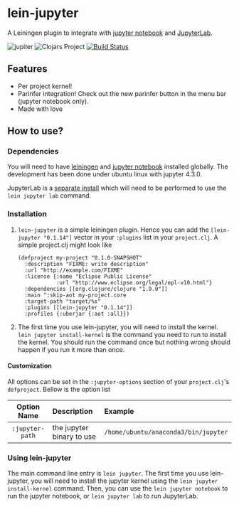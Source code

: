 # lein-jupyter
A Leiningen plugin to integrate with [jupyter notebook](http://jupyter.org/)
and [JupyterLab](https://github.com/jupyterlab/jupyterlab).

![jupiter](https://upload.wikimedia.org/wikipedia/commons/0/0a/Tango_Jupiter.svg)
![Clojars Project](https://img.shields.io/clojars/v/lein-jupyter.svg)
[![Build Status](https://travis-ci.org/clojupyter/lein-jupyter.svg?branch=master)](https://travis-ci.org/clojupyter/lein-jupyter)

## Features

* Per project kernel!
* Parinfer integration!  Check out the new parinfer button in the menu bar
(jupyter notebook only).
* Made with love



## How to use?

### Dependencies

You will need to have [leiningen](https://leiningen.org/) and
[jupyter notebook](http://jupyter.org/) installed globally.  The development
has been done under ubuntu linux with jupyter 4.3.0.

JupyterLab is a [separate install](https://jupyterlab.readthedocs.io/en/stable/getting_started/installation.html)
which will need to be performed to use the `lein jupyter lab` command.

### Installation



1. `lein-jupyter` is a simple leiningen plugin.  Hence you can add the `[lein-jupyter "0.1.14"]`
    vector in your `:plugins` list in your `project.clj`.  A simple project.clj might look
    like

    ```    
    (defproject my-project "0.1.0-SNAPSHOT"
      :description "FIXME: write description"
      :url "http://example.com/FIXME"
      :license {:name "Eclipse Public License"
                :url "http://www.eclipse.org/legal/epl-v10.html"}
      :dependencies [[org.clojure/clojure "1.9.0"]]
      :main ^:skip-aot my-project.core
      :target-path "target/%s"
      :plugins [[lein-jupyter "0.1.14"]]
      :profiles {:uberjar {:aot :all}})
    ```
2.  The first time you use lein-jupyter, you will need to install the kernel.
    `lein jupyter install-kernel` is the command you need to run to install
    the kernel.  You should run the command once but nothing wrong should
    happen if you run it more than once.

#### Customization

All options can be set in the `:jupyter-options` section of your `project.clj`'s
`defproject`.  Bellow is the option list

| Option Name     | Description               | Example                              |
|:---------------:|:--------------------------|:-------------------------------------|
| `:jupyter-path` | the jupyter binary to use | `/home/ubuntu/anaconda3/bin/jupyter` |


### Using lein-jupyter


The main command line entry is `lein jupyter`.  The first time you use lein-jupyter,
you will need to install the jupyter kernel using the `lein jupyter install-kernel`
command.  Then, you can use the `lein jupyter notebook` to run the jupyter notebook,
or `lein jupyter lab` to run JupyterLab.
